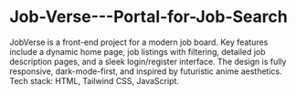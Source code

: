 # Job-Verse---Portal-for-Job-Search
JobVerse is a front-end project for a modern job board. Key features include a dynamic home page, job listings with filtering, detailed job description pages, and a sleek login/register interface. The design is fully responsive, dark-mode-first, and inspired by futuristic anime aesthetics. Tech stack: HTML, Tailwind CSS, JavaScript.
